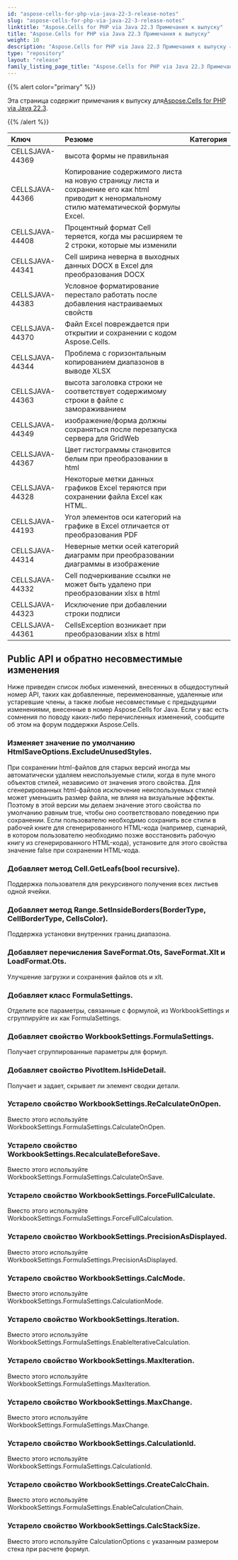 ```yaml
---
id: "aspose-cells-for-php-via-java-22-3-release-notes"
slug: "aspose-cells-for-php-via-java-22-3-release-notes"
linktitle: "Aspose.Cells for PHP via Java 22.3 Примечания к выпуску"
title: "Aspose.Cells for PHP via Java 22.3 Примечания к выпуску"
weight: 10
description: "Aspose.Cells for PHP via Java 22.3 Примечания к выпуску – the latest updates and fixes."
type: "repository"
layout: "release"
family_listing_page_title: "Aspose.Cells for PHP via Java 22.3 Примечания к выпуску"
---
```

{{% alert color="primary" %}}

 Эта страница содержит примечания к выпуску для[Aspose.Cells for PHP via Java 22.3](https://releases.aspose.com/cells/php/new-releases/aspose.cells-for-php-via-java-22.3/).

{{% /alert %}}

|**Ключ**|**Резюме**|**Категория**|
|:- |:- |:- |
|CELLSJAVA-44369| высота формы не правильная|
|CELLSJAVA-44366|Копирование содержимого листа на новую страницу листа и сохранение его как html приводит к ненормальному стилю математической формулы Excel.|
|CELLSJAVA-44408|Процентный формат Cell теряется, когда мы расширяем те 2 строки, которые мы изменили|
|CELLSJAVA-44341|Cell ширина неверна в выходных данных DOCX в Excel для преобразования DOCX|
|CELLSJAVA-44383|Условное форматирование перестало работать после добавления настраиваемых свойств|
|CELLSJAVA-44370|Файл Excel повреждается при открытии и сохранении с кодом Aspose.Cells.|
|CELLSJAVA-44344|Проблема с горизонтальным копированием диапазонов в выводе XLSX|
|CELLSJAVA-44363| высота заголовка строки не соответствует содержимому строки в файле с замораживанием|
|CELLSJAVA-44349|изображение/форма должны сохраняться после перезапуска сервера для GridWeb|
|CELLSJAVA-44367|Цвет гистограммы становится белым при преобразовании в html|
|CELLSJAVA-44328| Некоторые метки данных графиков Excel теряются при сохранении файла Excel как HTML.|
|CELLSJAVA-44193|Угол элементов оси категорий на графике в Excel отличается от преобразования PDF|
|CELLSJAVA-44314|Неверные метки осей категорий диаграмм при преобразовании диаграммы в изображение|
|CELLSJAVA-44332|Cell подчеркивание ссылки не может быть удалено при преобразовании xlsx в html|
|CELLSJAVA-44323|Исключение при добавлении строки подписи|
|CELLSJAVA-44361|CellsException возникает при преобразовании xlsx в html|

## **Public API и обратно несовместимые изменения**

Ниже приведен список любых изменений, внесенных в общедоступный номер API, таких как добавленные, переименованные, удаленные или устаревшие члены, а также любые несовместимые с предыдущими изменениями, внесенные в номер Aspose.Cells for Java. Если у вас есть сомнения по поводу каких-либо перечисленных изменений, сообщите об этом на форум поддержки Aspose.Cells.

### **Изменяет значение по умолчанию HtmlSaveOptions.ExcludeUnusedStyles.**

При сохранении html-файлов для старых версий иногда мы автоматически удаляем неиспользуемые стили, когда в пуле много объектов стилей, независимо от значения этого свойства. Для сгенерированных html-файлов исключение неиспользуемых стилей может уменьшить размер файла, не влияя на визуальные эффекты. Поэтому в этой версии мы делаем значение этого свойства по умолчанию равным true, чтобы оно соответствовало поведению при сохранении. Если пользователю необходимо сохранить все стили в рабочей книге для сгенерированного HTML-кода (например, сценарий, в котором пользователю необходимо позже восстановить рабочую книгу из сгенерированного HTML-кода), установите для этого свойства значение false при сохранении HTML-кода.

### **Добавляет метод Cell.GetLeafs(bool recursive).**

Поддержка пользователя для рекурсивного получения всех листьев одной ячейки.

### **Добавляет метод Range.SetInsideBorders(BorderType, CellBorderType, CellsColor).**

Поддержка установки внутренних границ диапазона.

### **Добавляет перечисления SaveFormat.Ots, SaveFormat.Xlt и LoadFormat.Ots.**

Улучшение загрузки и сохранения файлов ots и xlt.

### **Добавляет класс FormulaSettings.**

Отделите все параметры, связанные с формулой, из WorkbookSettings и сгруппируйте их как FormulaSettings.

### **Добавляет свойство WorkbookSettings.FormulaSettings.**

Получает сгруппированные параметры для формул.

### **Добавляет свойство PivotItem.IsHideDetail.**

Получает и задает, скрывает ли элемент сводки детали.

### **Устарело свойство WorkbookSettings.ReCalculateOnOpen.**

Вместо этого используйте WorkbookSettings.FormulaSettings.CalculateOnOpen.

### **Устарело свойство WorkbookSettings.RecalculateBeforeSave.**

Вместо этого используйте WorkbookSettings.FormulaSettings.CalculateOnSave.

### **Устарело свойство WorkbookSettings.ForceFullCalculate.**

Вместо этого используйте WorkbookSettings.FormulaSettings.ForceFullCalculation.

### **Устарело свойство WorkbookSettings.PrecisionAsDisplayed.**

Вместо этого используйте WorkbookSettings.FormulaSettings.PrecisionAsDisplayed.

### **Устарело свойство WorkbookSettings.CalcMode.**

Вместо этого используйте WorkbookSettings.FormulaSettings.CalculationMode.

### **Устарело свойство WorkbookSettings.Iteration.**

Вместо этого используйте WorkbookSettings.FormulaSettings.EnableIterativeCalculation.

### **Устарело свойство WorkbookSettings.MaxIteration.**

Вместо этого используйте WorkbookSettings.FormulaSettings.MaxIteration.

### **Устарело свойство WorkbookSettings.MaxChange.**

Вместо этого используйте WorkbookSettings.FormulaSettings.MaxChange.

### **Устарело свойство WorkbookSettings.CalculationId.**

Вместо этого используйте WorkbookSettings.FormulaSettings.CalculationId.

### **Устарело свойство WorkbookSettings.CreateCalcChain.**

Вместо этого используйте WorkbookSettings.FormulaSettings.EnableCalculationChain.

### **Устарело свойство WorkbookSettings.CalcStackSize.**

Вместо этого используйте CalculationOptions с указанным размером стека при расчете формул.
